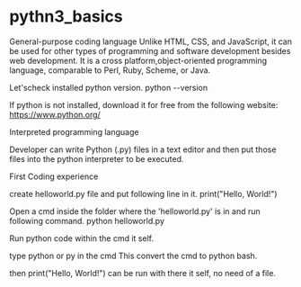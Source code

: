 # pythn3_basics

General-purpose coding language
Unlike HTML, CSS, and JavaScript, it can be used for other types of programming and software development besides web development. It is a cross platform,object-oriented programming language, comparable to Perl, Ruby, Scheme, or Java.

Let'scheck installed python version.
python --version

If python is not installed, download it for free from the following website: https://www.python.org/

Interpreted programming language

Developer can write Python (.py) files in a text editor and then put those files into the python interpreter to be executed.

First Coding experience

create helloworld.py file and put following line in it.
print("Hello, World!")

Open a cmd inside the folder where the 'helloworld.py' is in and run following command.
python helloworld.py

Run python code within the cmd it self.

type python or py in the cmd
This convert the cmd to python bash.

then print("Hello, World!") can be run with there it self, no need of a file.
